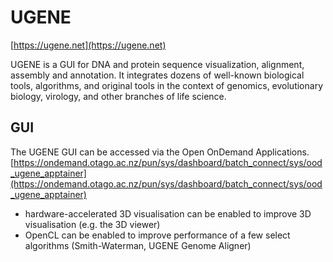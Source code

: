 # UGENE

[https://ugene.net](https://ugene.net)

UGENE is a GUI for DNA and protein sequence visualization, alignment, assembly and annotation. It integrates dozens of well-known biological tools, 
algorithms, and original tools in the context of genomics, evolutionary biology, virology, and other branches of life science.

## GUI

The UGENE GUI can be accessed via the Open OnDemand Applications.
[https://ondemand.otago.ac.nz/pun/sys/dashboard/batch_connect/sys/ood_ugene_apptainer](https://ondemand.otago.ac.nz/pun/sys/dashboard/batch_connect/sys/ood_ugene_apptainer)

* hardware-accelerated 3D visualisation can be enabled to improve 3D visualisation (e.g. the 3D viewer)
* OpenCL can be enabled to improve performance of a few select algorithms (Smith-Waterman, UGENE Genome Aligner)

